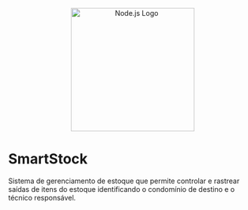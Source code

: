 <p align="center">
  <a href="https://nodejs.org" target="_blank">
    <img src="https://logo.svgcdn.com/l/nodejs.png" width="250" alt="Node.js Logo">
  </a>
</p>

# SmartStock
Sistema de gerenciamento de estoque que permite controlar e rastrear saídas de itens do estoque identificando o condomínio de destino e o técnico responsável.
